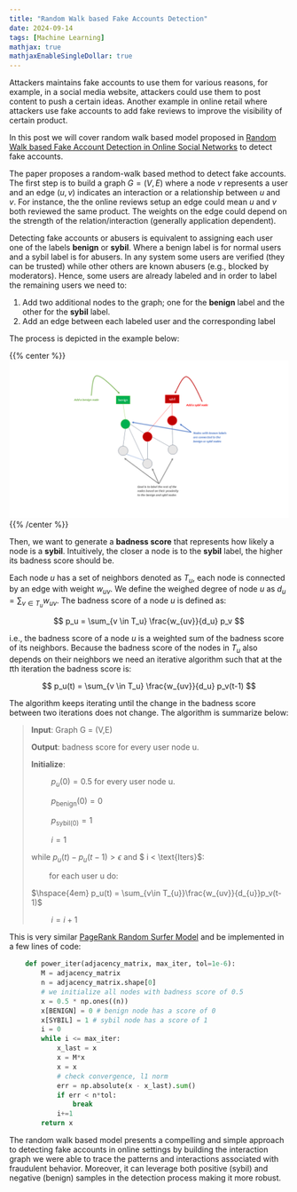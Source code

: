 ```yaml
---
title: "Random Walk based Fake Accounts Detection"
date: 2024-09-14
tags: [Machine Learning]
mathjax: true
mathjaxEnableSingleDollar: true
---
```


Attackers maintains fake accounts to use them for various reasons, for example, in a social media website, attackers could use them to post content to push a certain ideas. Another example in online retail where attackers use fake accounts to add fake reviews to improve the visibility of certain product. 

In this post we will cover random walk based model proposed in [Random Walk based Fake Account Detection in Online Social Networks](https://people.duke.edu/~zg70/papers/sybilwalk.pdf) to detect fake accounts.

<!--more-->

The paper proposes a random-walk based method to detect fake accounts. The first step is  to build a graph $G= (V,E)$ where a node $v$ represents a user and an edge $(u,v)$ indicates an interaction or a relationship between $u$ and $v$. For instance, the the online reviews setup an edge could mean $u$ and $v$ both reviewed the same product. The weights on the edge could depend on the strength of the relation/interaction (generally application dependent). 

Detecting fake accounts or abusers is equivalent to assigning each user one of the labels **benign** or **sybil**. Where a benign label is for normal users and a sybil label is for abusers. In any system some users are verified (they can be trusted) while other others are known abusers (e.g., blocked by moderators). Hence, some users are already labeled and in order to label the remaining users we need to:

1. Add two additional nodes to the graph; one for the **benign** label and the other for the **sybil** label.
2. Add an edge between each labeled user and the corresponding label

The process is depicted in the example below:

{{% center %}}
![label propagation example](/images/random-walk-abuse-detection/example.png) 
{{% /center %}}

Then, we want to generate a **badness score** that represents how likely a node is a **sybil**. Intuitively, the closer a node is to the **sybil** label, the higher its badness score should be.


Each node $u$ has a set of neighbors denoted as $T_u$, each node is connected by an edge with weight $w_{uv}$. We define the weighed degree of node $u$ as $d_u = \sum_{v\in T_u}w_{uv}$. The badness score of a node $u$ is defined as:

$$
p_u = \sum_{v \in T_u} \frac{w_{uv}}{d_u} p_v
$$

i.e., the badness score of a node $u$ is a weighted sum of the badness score of its neighbors. Because the badness score of the nodes in $T_u$ also depends on their neighbors we need an iterative algorithm such that at the $t$th iteration the badness score is:

$$
p_u(t) = \sum_{v \in T_u} \frac{w_{uv}}{d_u} p_v(t-1)
$$

The algorithm keeps iterating until the change in the badness score between two iterations does not change. The algorithm is summarize below:

>**Input**: Graph G = (V,E)
>
>**Output**: badness score for every user node u.
>
>**Initialize**:
>
>$\hspace{2em}$ $p_u(0)  = 0.5$ for every user node u.
>
>$\hspace{2em}$ $p_{\text{benign}}(0) = 0$
>
>$\hspace{2em}$ $p_{\text{sybil}(0)} = 1$
>
>$\hspace{2em}$ $i = 1$
>
>while $p_u(t) - p_u(t-1) > \epsilon$ and $ i < \text{Iters}$:
>
>$\hspace{2em}$for each user u do:
>
>$\hspace{4em} p_u(t) = \sum_{v\in T_{u}}\frac{w_{uv}}{d_{u}}p_v(t-1)$
>
>$\hspace{2em}$ $i = i + 1$       


This is very similar [PageRank Random Surfer Model](page-rank.md) and be implemented in a few lines of code:

```Python
    def power_iter(adjacency_matrix, max_iter, tol=1e-6):
        M = adjacency_matrix
        n = adjacency_matrix.shape[0]
        # we initialize all nodes with badness score of 0.5
        x = 0.5 * np.ones((n))
        x[BENIGN] = 0 # benign node has a score of 0
        x[SYBIL] = 1 # sybil node has a score of 1
        i = 0
        while i <= max_iter:
            x_last = x
            x = M*x
            x = x
            # check convergence, l1 norm
            err = np.absolute(x - x_last).sum()
            if err < n*tol:
                break
            i+=1
        return x
```

The random walk based model presents a compelling and simple approach to detecting fake accounts in online settings by building the interaction graph we were able to trace the patterns and interactions associated with fraudulent behavior. Moreover, it can leverage both positive (sybil) and negative (benign) samples in the detection process making it more robust.
